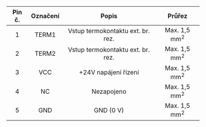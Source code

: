 | **Pin č.** | **Označení** | **Popis** | **Průřez** |
| :---: | :---: | :---: | :---: |
| 1 | TERM1 | Vstup termokontaktu ext. br. rez. | Max. 1,5 mm<sup>2</sup> |
| 2 | TERM2 | Vstup termokontaktu ext. br. rez. | Max. 1,5 mm<sup>2</sup> |
| 3 | VCC | +24V napájení řízení | Max. 1,5 mm<sup>2</sup> |
| 4 | NC | Nezapojeno | Max. 1,5 mm<sup>2</sup> |
| 5 | GND | GND (0 V) | Max. 1,5 mm<sup>2</sup> |
